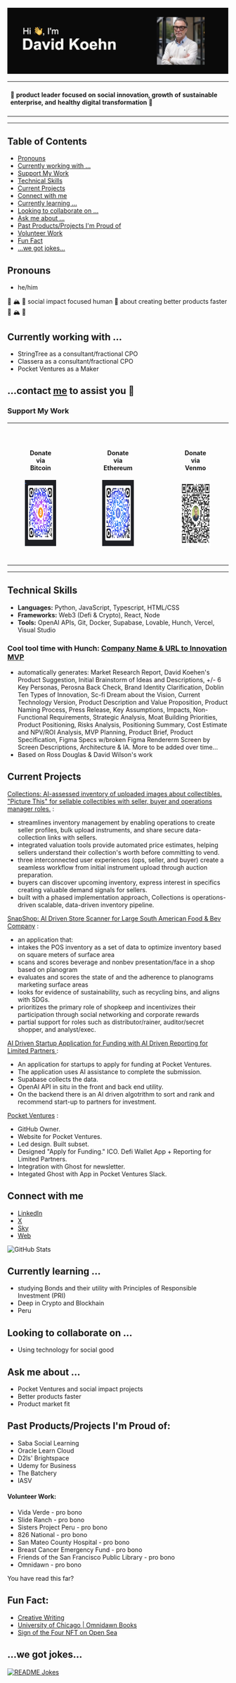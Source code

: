 ![Header](https://github.com/davidkoehn/davidkoehn/blob/main/header.png)


<table>
  <tr>
    <td style="vertical-align: top;">
      <h4>💚 product leader focused on social innovation, growth of sustainable enterprise, and healthy digital transformation  💚</h4>
    </td>
      </tr>
</table>

----
## Table of Contents
- [Pronouns](#pronouns)
- [Currently working with ...](#currently-working-with-)
- [Support My Work](#support-my-work)
- [Technical Skills](#technical-skills)
- [Current Projects](#current-projects)
- [Connect with me](#connect-with-me)
- [Currently learning ...](#currently-learning-)
- [Looking to collaborate on ...](#looking-to-collaborate-on-)
- [Ask me about ...](#ask-me-about-)
- [Past Products/Projects I'm Proud of](#past-productsprojects-im-proud-of)
- [Volunteer Work](#volunteer-work)
- [Fun Fact](#fun-fact)
- [...we got jokes...](#we-got-jokes)

## Pronouns
- he/him

🌊 🏔️ 🌳 social impact focused human 🔄 about creating better products faster 🌊 🏔️ 🌳

## Currently working with ...  

- StringTree as a consultant/fractional CPO
- Classera as a consultant/fractional CPO
- Pocket Ventures as a Maker
  
##  ...contact [me](https://www.linkedin.com/in/davidkoehn/) to assist you 🔭

### Support My Work 

<table style="width: 100%; border: 0;">
  <tr>
    <td style="padding: 40px; text-align: center; width: 30%; border: 0;">
      <h4>Donate via Bitcoin</h4>
      <a id="donate-bitcoin"></a>
      <a href="bitcoin:bc1q7lwqy08xkufksg20klvl0wshuex5fa3qjsw39u">
        <img src="/bitcoin-qr.png" alt="Donate Bitcoin" style="width: 150px; height: 150px;">
      </a>
    </td>
    <td style="width: 5%; border: 0;"></td>
    <td style="padding: 40px; text-align: center; width: 30%; border: 0;">
      <h4>Donate via Ethereum</h4>
      <a id="donate-ethereum"></a>
      <a href="ethereum:0x98b99b2f0F15206032AB0785893aB67Ae21dd94a">
        <img src="/ethereum-qr.png" alt="Donate Ethereum" style="width: 150px; height: 150px;">
      </a>
    </td>
    <td style="width: 5%; border: 0;"></td>
    <td style="padding: 40px; text-align: center; width: 30%; border: 0;">
      <h4>Donate via Venmo</h4>
      <a id="donate-venmo"></a>
      <a href="https://venmo.com/David-Koehn-5">
        <img src="/venmo-qr.png" alt="Donate Venmo" style="width: 150px; height: 150px;">
      </a>
    </td>
  </tr>
</table>

---

## Technical Skills
- **Languages:** Python, JavaScript, Typescript, HTML/CSS
- **Frameworks:** Web3 (Defi & Crypto), React, Node
- **Tools:** OpenAI APIs, Git, Docker, Supabase, Lovable, Hunch, Vercel, Visual Studio

### Cool tool time with Hunch: [Company Name & URL to Innovation MVP](https://app.hunch.tools/app/canvas/new/Mr7WxR)
- automatically generates: Market Research Report, David Koehen's Product Suggestion, Initial Brainstorm of Ideas and Descriptions, +/- 6 Key Personas, Perosna Back Check, Brand Identity Clarification, Doblin Ten Types of Innovation, Sc-fi Dream about the Vision, Current Technology Version, Product Description and Value Proposition, Product Naming Process, Press Release, Key Assumptions, Impacts, Non-Functional Requirements, Strategic Analysis, Moat Building Priorities, Product Positioning, Risks Analysis, Positioning Summary, Cost Estimate and NPV/ROI Analysis, MVP Planning, Product Brief, Product Specification, Figma Specs w/broken Figma Rendererm Screen by Screen Descriptions, Architecture & IA. More to be added over time...
- Based on Ross Douglas & David Wilson's work

## Current Projects

[Collections: AI-assessed inventory of uploaded images about collectibles. "Picture This" for sellable collectibles with seller, buyer and operations manager roles.](https://github.com/davidkoehn/collections) :
- streamlines inventory management by enabling operations to create seller profiles, bulk upload instruments, and share secure data-collection links with sellers.
- integrated valuation tools provide automated price estimates, helping sellers understand their collection's worth before committing to vend.
- three interconnected user experiences (ops, seller, and buyer) create a seamless workflow from initial instrument upload through auction preparation.
- buyers can discover upcoming inventory, express interest in specifics creating valuable demand signals for sellers.
- built with a phased implementation approach, Collections is operations-driven scalable, data-driven inventory pipeline.

[SnapShop: AI Driven Store Scanner for Large South American Food & Bev Company](
https://github.com/davidkoehn/snapshop-io-773dacd5) :
- an application that:
- intakes the POS inventory as a set of data to optimize inventory based on square meters of surface area
- scans and scores beverage and nonbev presentation/face in a shop based on planogram 
- evaluates and scores the state of and the adherence to planograms marketing surface areas
- looks for evidence of sustainability, such as recycling bins, and aligns with SDGs.
- prioritizes the primary role of shopkeep and incentivizes their participation through social networking and corporate rewards
- partial support for roles such as distributor/rainer, auditor/secret shopper, and analyst/exec. 

[AI Driven Startup Application for Funding with AI Driven Reporting for Limited Partners ](https://github.com/davidkoehn/funding-journey-quest) :

- An application for startups to apply for funding at Pocket Ventures. 
- The application uses AI assistance to complete the submission.
- Supabase collects the data. 
- OpenAI API in situ in the front and back end utility. 
- On the backend there is an AI driven algotrithm to sort and rank and recommend start-up to partners for investment. 

[Pocket Ventures](https://github.com/Pocket-Ventures) : 

- GitHub Owner. 
- Website for Pocket Ventures. 
- Led design. Built subset. 
- Designed "Apply for Funding." ICO. Defi Wallet App + Reporting for Limited Partners. 
- Integration with Ghost for newsletter. 
- Integated Ghost with App in Pocket Ventures Slack.

## Connect with me
- [LinkedIn](https://www.linkedin.com/in/davidkoehn/)
- [X](https://twitter.com/davidkoehn)
- [Sky](https://bsky.app/profile/davidkoehn.bsky.social)
- [Web](https://david-koehn.com)

![GitHub Stats](https://github-readme-stats.vercel.app/api?username=davidkoehn&show_icons=true)

## Currently learning ... 
- studying Bonds and their utility with Principles of Responsible Investment (PRI)
- Deep in Crypto and Blockhain
- Peru

## Looking to collaborate on ... 
- Using technology for social good

## Ask me about ...
- Pocket Ventures and social impact projects
- Better products faster
- Product market fit

## Past Products/Projects I'm Proud of:
* Saba Social Learning
* Oracle Learn Cloud
* D2ls' Brightspace
* Udemy for Business
* The Batchery
* IASV

#### Volunteer Work:
* Vida Verde - pro bono
* Slide Ranch - pro bono
* Sisters Project Peru - pro bono
* 826 National - pro bono
* San Mateo County Hospital - pro bono
* Breast Cancer Emergency Fund - pro bono
* Friends of the San Francisco Public Library - pro bono
* Omnidawn - pro bono

You have read this far? 

## Fun Fact: 
- [Creative Writing](https://davidkoehn.com)
- [University of Chicago | Omnidawn Books](https://press.uchicago.edu/ucp/books/author/K/D/au43347565.html)
- [Sign of the Four NFT on Open Sea](https://opensea.io/assets/matic/0xb50abcdb023e5b0d31d349a13e9e6ca366337d82/1/)

## ...we got jokes...

<a href="https://readme-jokes.vercel.app"><img align="center" src="https://readme-jokes.vercel.app/api" alt="README Jokes"></a>
